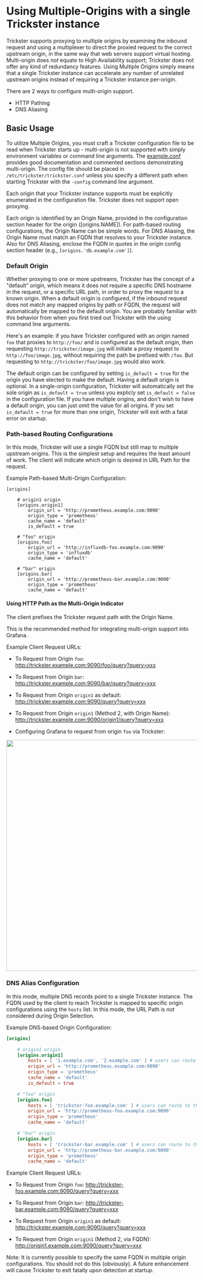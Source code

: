 # Using Multiple-Origins with a single Trickster instance

Trickster supports proxying to multiple origins by examining the inbound request and using a multiplexer to direct the proxied request to the correct upstream origin, in the same way that web servers support virtual hosting. Multi-origin does _not_ equate to High Availability support; Trickster does not offer any kind of redundancy features. Using Multiple Origins simply means that a single Trickster instance can accelerate any number of unrelated upstream origins instead of requiring a Trickster instance per-origin.

There are 2 ways to configure multi-origin support.

* HTTP Pathing
* DNS Aliasing

## Basic Usage

To utilize Multiple Origins, you must craft a Trickster configuration file to be read when Trickster starts up - multi-origin is not supported with simply environment variables or command line arguments. The [example.conf](../cmd/trickster/conf/example.conf) provides good documentation and commented sections demonstrating multi-origin. The config file should be placed in `/etc/trickster/trickster.conf` unless you specify a different path when starting Trickster with the `-config` command line argument.

Each origin that your Trickster instance supports must be explicitly enumerated in the configuration file. Trickster does not support open proxying.

Each origin is identified by an Origin Name, provided in the configuration section header for the origin ([origins.NAME]). For path-based routing configurations, the Origin Name can be simple words. For DNS Aliasing, the Origin Name must match an FQDN that resolves to your Trickster instance. Also for DNS Aliasing, enclose the FQDN in quotes in the origin config section header (e.g., `[origins.'db.example.com']`).

### Default Origin

Whether proxying to one or more upstreams, Trickster has the concept of a "default" origin, which means it does not require a specific DNS hostname in the request, or a specific URL path, in order to proxy the request to a known origin. When a default origin is configured, if the inbound request does not match any mapped origins by path or FQDN, the request will automatically be mapped to the default origin. You are probably familiar with this behavior from when you first tried out Trickster with the using command line arguments.

Here's an example: if you have Trickster configured with an origin named `foo` that proxies to `http://foo/` and is configured as the default origin, then requesting `http://trickster/image.jpg` will initiate a proxy request to `http://foo/image.jpg`, without requiring the path be prefixed with `/foo`. But requesting to `http://trickster/foo/image.jpg` would also work.

The default origin can be configured by setting `is_default = true` for the origin you have elected to make the default.  Having a default origin is optional. In a single-origin configuration, Trickster will automatically set the sole origin as `is_default = true` unless you explicly set `is_default = false` in the configuration file. If you have multiple origins, and don't wish to have a default origin, you can just omit the value for all origins. If you set `is_default = true` for more than one origin, Trickster will exit with a fatal error on startup.

### Path-based Routing Configurations

In this mode, Trickster will use a single FQDN but still map to multiple upstream origins. This is the simplest setup and requires the least amount of work. The client will indicate which origin is desired in URL Path for the request.

Example Path-based Multi-Origin Configuration:
```
[origins]

    # origin1 origin
    [origins.origin1]
        origin_url = 'http://prometheus.example.com:9090'
        origin_type = 'prometheus'
        cache_name = 'default'
        is_default = true

    # "foo" origin
    [origins.foo]
        origin_url = 'http://influxdb-foo.example.com:9090'
        origin_type = 'influxdb'
        cache_name = 'default'

    # "bar" origin
    [origins.bar]
        origin_url = 'http://prometheus-bar.example.com:9090'
        origin_type = 'prometheus'
        cache_name = 'default'
```

#### Using HTTP Path as the Multi-Origin Indicator

The client prefixes the Trickster request path with the Origin Name.

This is the recommended method for integrating multi-origin support into Grafana.

Example Client Request URLs:

* To Request from Origin `foo`: <http://trickster.example.com:9090/foo/query?query=xxx>

* To Request from Origin `bar`: <http://trickster.example.com:9090/bar/query?query=xxx>

* To Request from Origin `origin1` as default: <http://trickster.example.com:9090/query?query=xxx>

* To Request from Origin `origin1` (Method 2, with Origin Name): <http://trickster.example.com:9090/origin1/query?query=xxx>

* Configuring Grafana to request from origin `foo` via Trickster:

<img src="./images/grafana-path-origin.png" width=610 />

### DNS Alias Configuration

In this mode, multiple DNS records point to a single Trickster instance. The FQDN used by the client to reach Trickster is mapped to specific origin configurations using the `hosts` list. In this mode, the URL Path is _not_ considered during Origin Selection.

Example DNS-based Origin Configuration:

```toml
[origins]

    # origin1 origin
    [origins.origin1]
        hosts = [ '1.example.com', '2.example.com' ] # users can route to this origin via these FQDNs, or via `/origin1`
        origin_url = 'http://prometheus.example.com:9090'
        origin_type = 'prometheus'
        cache_name = 'default'
        is_default = true

    # "foo" origin
    [origins.foo]
        hosts = [ 'trickster-foo.example.com' ] # users can route to this origin via these FQDNs, or via `/foo`
        origin_url = 'http://prometheus-foo.example.com:9090'
        origin_type = 'prometheus'
        cache_name = 'default'

    # "bar" origin
    [origins.bar]
        hosts = [ 'trickster-bar.example.com' ] # users can route to this origin via these FQDNs, or via `/bar`
        origin_url = 'http://prometheus-bar.example.com:9090'
        origin_type = 'prometheus'
        cache_name = 'default'

```

Example Client Request URLs:

* To Request from Origin `foo`: <http://trickster-foo.example.com:9090/query?query=xxx>

* To Request from Origin `bar`: <http://trickster-bar.example.com:9090/query?query=xxx>

* To Request from Origin `origin1` as default: <http://trickster.example.com:9090/query?query=xxx> 

* To Request from Origin `origin1` (Method 2, via FQDN): <http://origin1.example.com:9090/query?query=xxx>

Note: It is currently possible to specify the same FQDN in multiple origin configurations. You should not do this (obviously). A future enhancement will cause Trickster to exit fatally upon detection at startup.
